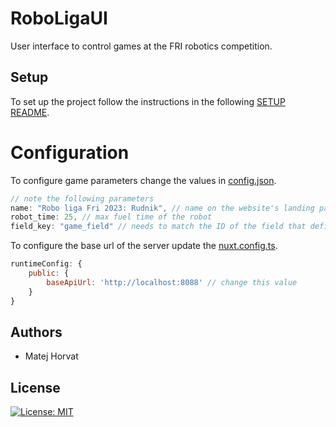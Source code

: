 # RoboLigaUI

User interface to control games at the FRI robotics competition.

## Setup

To set up the project follow the instructions in the following [SETUP README](./roboliga-ui/README.md).

# Configuration

To configure game parameters change the values in [config.json](./roboliga-ui/config.json).

```javascript
// note the following parameters
name: "Robo liga Fri 2023: Rudnik", // name on the website's landing page
robot_time: 25, // max fuel time of the robot
field_key: "game_field" // needs to match the ID of the field that defines the entire arena
```

To configure the base url of the server update the [nuxt.config.ts](./roboliga-ui/nuxt.config.ts).

```javascript
runtimeConfig: {
    public: {
        baseApiUrl: 'http://localhost:8088' // change this value
    }
}
```
## Authors
- Matej Horvat

## License

[![License: MIT](https://img.shields.io/badge/License-MIT-green.svg)](./LICENCE)